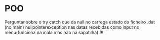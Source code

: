 # POO

Perguntar sobre o try catch que da null no carrega estado do ficheiro .dat (no main)
nullpointerexception nas datas recebidas como input no menu(funciona na mala mas nao na sapatilha) !!!